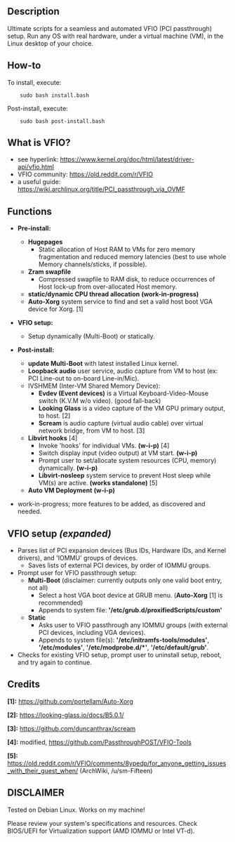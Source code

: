 ## Description
Ultimate scripts for a seamless and automated VFIO (PCI passthrough) setup. Run any OS with real hardware, under a virtual machine (VM), in the Linux desktop of your choice.

## How-to
To install, execute:

        sudo bash install.bash

Post-install, execute:

        sudo bash post-install.bash

## What is VFIO?
* see hyperlink:        https://www.kernel.org/doc/html/latest/driver-api/vfio.html
* VFIO community:       https://old.reddit.com/r/VFIO
* a useful guide:       https://wiki.archlinux.org/title/PCI_passthrough_via_OVMF

## Functions
* **Pre-install:**
    * **Hugepages**
        * Static allocation of Host RAM to VMs for zero memory fragmentation and reduced memory latencies (best to use whole Memory channels/sticks, if possible).
    * **Zram swapfile**
        * Compressed swapfile to RAM disk, to reduce occurrences of Host lock-up from over-allocated Host memory.
    * **static/dynamic CPU thread allocation** **(work-in-progress)**
    * **Auto-Xorg** system service to find and set a valid host boot VGA device for Xorg. [1]
* **VFIO setup:**
    * Setup dynamically (Multi-Boot) or statically.
* **Post-install:**
    * **update Multi-Boot** with latest installed Linux kernel.
    * **Loopback audio** user service, audio capture from VM to host (ex: PCI Line-out to on-board Line-in/Mic).
    * IVSHMEM (Inter-VM Shared Memory Device):
        * **Evdev (Event devices)** is a Virtual Keyboard-Video-Mouse switch (K.V.M w/o video). (good fall-back)
        * **Looking Glass** is a video capture of the VM GPU primary output, to host. [2] 
        * **Scream** is audio capture (virtual audio cable) over virtual network bridge, from VM to host. [3]    
    * **Libvirt hooks** [4]
        * Invoke 'hooks' for individual VMs. **(w-i-p)** [4]
        * Switch display input (video output) at VM start. **(w-i-p)**
        * Prompt user to set/allocate system resources (CPU, memory) dynamically. **(w-i-p)**
        * **Libvirt-nosleep** system service to prevent Host sleep while VM(s) are active. **(works standalone)** [5]
    * **Auto VM Deployment** **(w-i-p)**

* work-in-progress; more features to be added, as discovered and needed.

## VFIO setup *(expanded)*
* Parses list of PCI expansion devices (Bus IDs, Hardware IDs, and Kernel drivers), and 'IOMMU' groups of devices.
    * Saves lists of external PCI devices, by order of IOMMU groups.
* Prompt user for VFIO passthrough setup:
    * **Multi-Boot** (disclaimer: currently outputs only one valid boot entry, not all)
        * Select a host VGA boot device at GRUB menu.   (**Auto-Xorg** [1] is recommended)
        * Appends to system file: **'/etc/grub.d/proxifiedScripts/custom'**
    * **Static**
        * Asks user to VFIO passthrough any IOMMU groups (with external PCI devices, including VGA devices).
        * Appends to system file(s): **'/etc/initramfs-tools/modules'**, **'/etc/modules'**, **'/etc/modprobe.d/*'**, **'/etc/default/grub'**.         
* Checks for existing VFIO setup, prompt user to uninstall setup, reboot, and try again to continue.

## Credits
**[1]:** https://github.com/portellam/Auto-Xorg

**[2]:** https://looking-glass.io/docs/B5.0.1/

**[3]:** https://github.com/duncanthrax/scream

**[4]:** modified, https://github.com/PassthroughPOST/VFIO-Tools

**[5]:** https://old.reddit.com/r/VFIO/comments/8ypedp/for_anyone_getting_issues_with_their_guest_when/ (ArchWiki, /u/sm-Fifteen)

## DISCLAIMER
Tested on Debian Linux. Works on my machine!

Please review your system's specifications and resources. Check BIOS/UEFI for Virtualization support (AMD IOMMU or Intel VT-d).